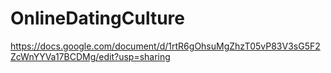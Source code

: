 # OnlineDatingCulture

https://docs.google.com/document/d/1rtR6gOhsuMgZhzT05vP83V3sG5F2ZcWnYYVa17BCDMg/edit?usp=sharing
